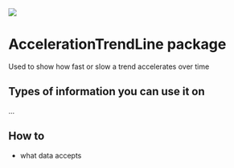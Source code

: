 <img src="chart-screen" />

# AccelerationTrendLine package

Used to show how fast or slow a trend accelerates over time

## Types of information you can use it on

...
## How to

* what data accepts